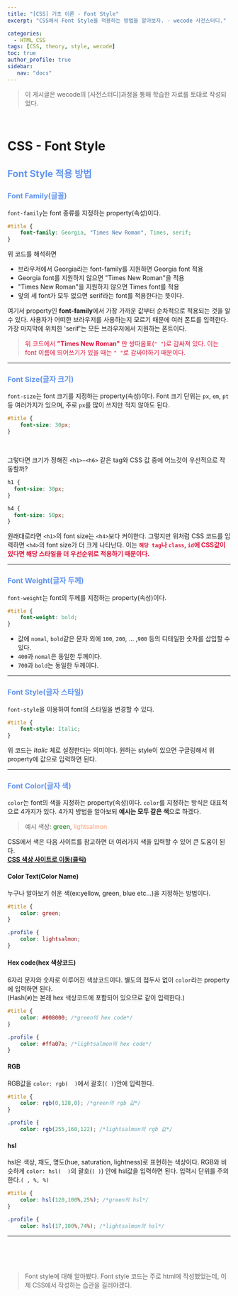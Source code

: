 ```yaml
---
title: "[CSS] 기초 이론 - Font Style"
excerpt: "CSS에서 Font Style을 적용하는 방법을 알아보자. - wecode 사전스터디."

categories: 
  - HTML_CSS
tags: [CSS, theory, style, wecode]
toc: true
author_profile: true 
sidebar:
   nav: "docs"
---
```

>이 게시글은 wecode의 [사전스터디]과정을 통해 학습한 자료를 토대로 작성되었다.

<br>

# CSS - Font Style
## <span style="color:cornflowerblue">**Font Style 적용 방법**</span>
### <span style="color:cornflowerblue">**Font Family(글꼴)**</span>
`font-family`는 font 종류를 지정하는 property(속성)이다.
```css
#title {
    font-family: Georgia, "Times New Roman", Times, serif;
}
```
위 코드를 해석하면
- 브라우저에서 Georgia라는 font-family를 지원하면  Georgia font 적용
- Georgia font를 지원하지 않으면 "Times New Roman"을 적용
- "Times New Roman"을 지원하지 않으면 Times font를 적용
- 앞의 세 font가 모두 없으면 serif라는 font를 적용한다는 뜻이다.

여기서 property인 **font-family**에서 가장 가까운 값부터 순차적으로 적용되는 것을 알 수 있다. 사용자가 어떠한 브라우저를 사용하는지 모르기 때문에 여러 폰트를 입력한다. 가장 마지막에 위치한 'serif'는 모든 브라우저에서 지원하는 폰트이다.
><span style="color:crimson">위 코드에서 **"Times New Roman"** 만 쌍따옴표(`" "`)로 감싸져 있다. 이는 font 이름에 띄어쓰기가 있을 때는 `" "`로 감싸야하기 때문이다.</span>

---
### <span style="color:cornflowerblue">**Font Size(글자 크기)**</span>
`font-size`는 font 크기를 지정하는 property(속성)이다. Font 크기 단위는 `px`, `em`, `pt` 등 여러가지가 있으며, 주로 `px`를 많이 쓰지만 적지 않아도 된다.
```css
#title {
    font-size: 30px;
}
```
<br> 

그렇다면 크기가 정해진 `<h1>~<h6>` 같은 tag와 CSS 값 중에 어느것이 우선적으로 작동할까?
```css
h1 {
  font-size: 30px;
}

h4 {
  font-size: 50px;
}
```
원래대로라면 `<h1>`의 font size는 `<h4>`보다 커야한다. 그렇지만 위처럼 CSS 코드를 입력하면 `<h4>`의 font size가 더 크게 나타난다. 이는 <span style="color:crimson"><b>`해당 tag`나 `class`, `id`에 CSS값이 있다면 해당 스타일을 더 우선순위로 적용하기 때문이다.</b></span>

---

### <span style="color:cornflowerblue">**Font Weight(글자 두께)**</span>
`font-weight`는 font의 두께를 지정하는 property(속성)이다.
```css
#title {
    font-weight: bold;
}
```
- 값에 `nomal`, `bold`같은 문자 외에 `100`, `200`, ... ,`900` 등의 디테일한 숫자를 삽입할 수 있다.
- `400`과 `nomal`은 동일한 두께이다.
- `700`과 `bold`는 동일한 두께이다.

---

### <span style="color:cornflowerblue">**Font Style(글자 스타일)**</span>
`font-style`을 이용하여 font의 스타일을 변경할 수 있다.
```css
#title {
    font-style: Italic;
}
```
위 코드는 _Italic_ 체로 설정한다는 의미이다. 원하는 style이 있으면 구글링해서 위 property에 값으로 입력하면 된다.

---

### <span style="color:cornflowerblue">**Font Color(글자 색)**</span>
`color`는 font의 색을 지정하는 property(속성)이다. `color`를 지정하는 방식은 대표적으로 4가지가 있다. 4가지 방법을 알아보되 **예시는 모두 같은 색**으로 하겠다.<br> 
>예시 색상: <span style="color:green">green</span>, <span style="color:lightsalmon">lightsalmon</span>

CSS에서 색은 다음 사이트를 참고하면 더 여러가지 색을 입력할 수 있어 큰 도움이 된다.<br>
<a href="https://www.w3.org/wiki/CSS/Properties/color/keywords" target="_black">**CSS 색상 사이트로 이동(클릭)**</a>

#### Color Text(Color Name)
누구나 알아보기 쉬운 색(ex:yellow, green, blue etc...)을 지정하는 방법이다.
```css
#title {
    color: green;
}

.profile {
    color: lightsalmon;
}
```

#### Hex code(hex 색상코드)
6자리 문자와 숫자로 이루어진 색상코드이다. 별도의 접두사 없이 `color`라는 property에 입력하면 된다.<br> (Hash(`#`)는 본래 hex 색상코드에 포함되어 있으므로 같이 입력한다.)
```css
#title {
    color: #008000; /*green의 hex code*/
}

.profile {
    color: #ffa07a; /*lightsalmon의 hex code*/
}
```

#### RGB
RGB값을 `color: rgb(  )`에서 괄호(`( )`)안에 입력한다.
```css
#title {
    color: rgb(0,128,0); /*green의 rgb 값*/
}

.profile {
    color: rgb(255,160,122); /*lightsalmon의 rgb 값*/
```

#### hsl
hsl은 색상, 채도, 명도(hue, saturation, lightness)로 표현하는 색상이다. RGB와 비슷하게 `color: hsl(  )`의 괄호(`( )`) 안에 hsl값을 입력하면 된다. 입력시 단위를 주의한다.`( , %, %)`
```css
#title {
    color: hsl(120,100%,25%); /*green의 hsl*/
}

.profile {
    color: hsl(17,100%,74%); /*lightsalmon의 hsl*/
```

---

<br><br>
<br>
>Font style에 대해 알아봤다. Font style 코드는 주로 html에 작성했었는데, 이제 CSS에서 작성하는 습관을 길러야겠다.